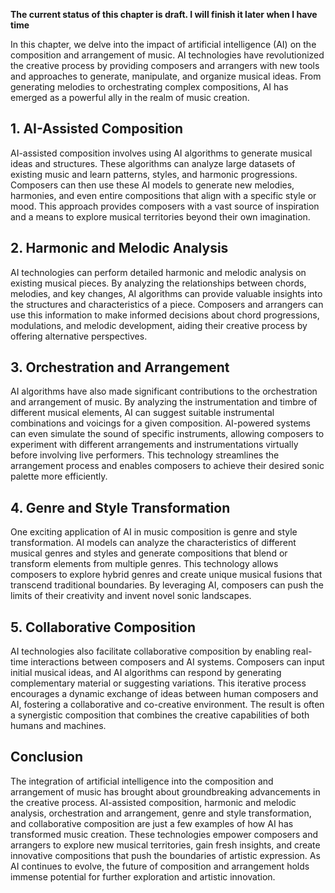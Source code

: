 **The current status of this chapter is draft. I will finish it later when I have time**

In this chapter, we delve into the impact of artificial intelligence (AI) on the composition and arrangement of music. AI technologies have revolutionized the creative process by providing composers and arrangers with new tools and approaches to generate, manipulate, and organize musical ideas. From generating melodies to orchestrating complex compositions, AI has emerged as a powerful ally in the realm of music creation.

**1. AI-Assisted Composition**
------------------------------

AI-assisted composition involves using AI algorithms to generate musical ideas and structures. These algorithms can analyze large datasets of existing music and learn patterns, styles, and harmonic progressions. Composers can then use these AI models to generate new melodies, harmonies, and even entire compositions that align with a specific style or mood. This approach provides composers with a vast source of inspiration and a means to explore musical territories beyond their own imagination.

**2. Harmonic and Melodic Analysis**
------------------------------------

AI technologies can perform detailed harmonic and melodic analysis on existing musical pieces. By analyzing the relationships between chords, melodies, and key changes, AI algorithms can provide valuable insights into the structures and characteristics of a piece. Composers and arrangers can use this information to make informed decisions about chord progressions, modulations, and melodic development, aiding their creative process by offering alternative perspectives.

**3. Orchestration and Arrangement**
------------------------------------

AI algorithms have also made significant contributions to the orchestration and arrangement of music. By analyzing the instrumentation and timbre of different musical elements, AI can suggest suitable instrumental combinations and voicings for a given composition. AI-powered systems can even simulate the sound of specific instruments, allowing composers to experiment with different arrangements and instrumentations virtually before involving live performers. This technology streamlines the arrangement process and enables composers to achieve their desired sonic palette more efficiently.

**4. Genre and Style Transformation**
-------------------------------------

One exciting application of AI in music composition is genre and style transformation. AI models can analyze the characteristics of different musical genres and styles and generate compositions that blend or transform elements from multiple genres. This technology allows composers to explore hybrid genres and create unique musical fusions that transcend traditional boundaries. By leveraging AI, composers can push the limits of their creativity and invent novel sonic landscapes.

**5. Collaborative Composition**
--------------------------------

AI technologies also facilitate collaborative composition by enabling real-time interactions between composers and AI systems. Composers can input initial musical ideas, and AI algorithms can respond by generating complementary material or suggesting variations. This iterative process encourages a dynamic exchange of ideas between human composers and AI, fostering a collaborative and co-creative environment. The result is often a synergistic composition that combines the creative capabilities of both humans and machines.

**Conclusion**
--------------

The integration of artificial intelligence into the composition and arrangement of music has brought about groundbreaking advancements in the creative process. AI-assisted composition, harmonic and melodic analysis, orchestration and arrangement, genre and style transformation, and collaborative composition are just a few examples of how AI has transformed music creation. These technologies empower composers and arrangers to explore new musical territories, gain fresh insights, and create innovative compositions that push the boundaries of artistic expression. As AI continues to evolve, the future of composition and arrangement holds immense potential for further exploration and artistic innovation.
